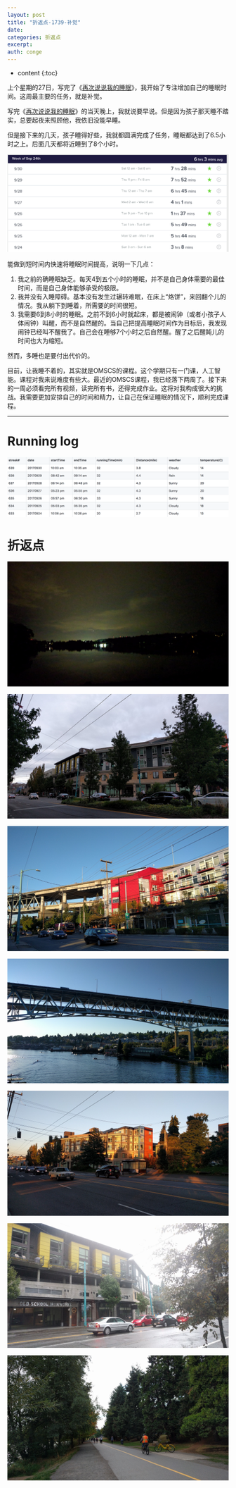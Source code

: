 ```yaml
---
layout: post
title: "折返点-1739-补觉"
date:
categories: 折返点
excerpt:
auth: conge
---
```

* content
{:toc}

上个星期的27日，写完了《[再次说说我的睡眠](http://www.jianshu.com/p/13b1271c99c8)》，我开始了专注增加自己的睡眠时间。这周最主要的任务，就是补觉。

写完《[再次说说我的睡眠](http://www.jianshu.com/p/13b1271c99c8)》的当天晚上，我就说要早说。但是因为孩子那天睡不踏实，总要起夜来照顾他，我依旧没能早睡。

但是接下来的几天，孩子睡得好些，我就都圆满完成了任务，睡眠都达到了6.5小时之上。后面几天都将近睡到了8个小时。

![睡眠时间](/assets/images/折返点/118382-8706640a7099556a.png)

能做到短时间内快速将睡眠时间提高，说明一下几点：

1. 我之前的确睡眠缺乏。每天4到五个小时的睡眠，并不是自己身体需要的最佳时间，而是自己身体能够承受的极限。
2. 我并没有入睡障碍。基本没有发生过辗转难眠，在床上“烙饼”，来回翻个儿的情况。我从躺下到睡着，所需要的时间很短。
3. 我需要6到8小时的睡眠。之前不到6小时就起床，都是被闹钟（或者小孩子人体闹钟）叫醒，而不是自然醒的。当自己把提高睡眠时间作为目标后，我发现闹钟已经叫不醒我了。自己会在睡够7个小时之后自然醒。醒了之后醒盹儿的时间也大为缩短。

然而，多睡也是要付出代价的。

目前，让我睡不着的，其实就是OMSCS的课程。这个学期只有一门课，人工智能。课程对我来说难度有些大。最近的OMSCS课程，我已经落下两周了。接下来的一周必须看完所有视频，读完所有书，还得完成作业。这将对我构成很大的挑战。我需要更加安排自己的时间和精力，让自己在保证睡眠的情况下，顺利完成课程。

----

# Running log

![running log, week 39 2017](/assets/images/折返点/118382-428d4b677a3cb92f.png)

# 折返点

![20170924.jpg](/assets/images/折返点/118382-a85e6eafafb2734b.jpg)

![20170925.jpg](/assets/images/折返点/118382-e819643efbd83da7.jpg)

![20170926.jpg](/assets/images/折返点/118382-bb9d2aba2c23bc65.jpg)

![20170927.jpg](/assets/images/折返点/118382-ba939cd95e4a9faf.jpg)

![20170928.jpg](/assets/images/折返点/118382-c99d3c661fb013dc.jpg)

![20170929.jpg](/assets/images/折返点/118382-639c16808a0182e3.jpg)

![20170930.jpg](/assets/images/折返点/118382-27a97bebd49842cb.jpg)
